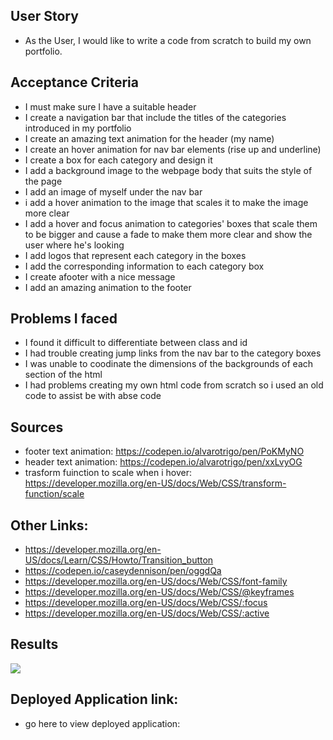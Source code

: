 ## User Story

* As the User, I would like to write a code from scratch to build my own portfolio.
## Acceptance Criteria

* I must make sure I have a suitable header 
* I create a navigation bar that include the titles of the categories introduced in my portfolio
* I create an amazing text animation for the header (my name)
* I create an hover animation for nav bar elements (rise up and underline)
* I create a box for each category and design it 
* I add a background image to the webpage body that suits the style of the page
* I add an image of myself under the nav bar
* i add a hover animation to the image that scales it to make the image more clear
* I add a hover and focus animation to categories' boxes that scale them to be bigger and cause a fade to make them more clear and show the user where he's looking
* I add logos that represent each category in the boxes
* I add the corresponding information to each category box
* I create afooter with a nice message
* I add an amazing animation to the footer 

## Problems I faced
* I found it difficult to differentiate between class and id
* I had trouble creating jump links from the nav bar to the category boxes
* I was unable to coodinate the dimensions of the backgrounds of each section of the html
* I had problems creating my own html code from scratch so i used an old code to assist be with abse code

## Sources
* footer text animation: https://codepen.io/alvarotrigo/pen/PoKMyNO
* header text animation: https://codepen.io/alvarotrigo/pen/xxLvyOG
* trasform fuinction to scale when i hover: https://developer.mozilla.org/en-US/docs/Web/CSS/transform-function/scale

## Other Links:
* https://developer.mozilla.org/en-US/docs/Learn/CSS/Howto/Transition_button
* https://codepen.io/caseydennison/pen/oggdQa
* https://developer.mozilla.org/en-US/docs/Web/CSS/font-family
* https://developer.mozilla.org/en-US/docs/Web/CSS/@keyframes
* https://developer.mozilla.org/en-US/docs/Web/CSS/:focus
* https://developer.mozilla.org/en-US/docs/Web/CSS/:active

## Results
![](Animation.gif)



## Deployed Application link:
 * go here to view deployed application: 
